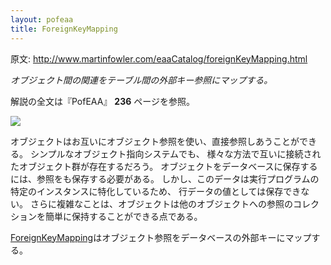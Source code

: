 ```yaml
---
layout: pofeaa
title: ForeignKeyMapping
---
```


原文: http://www.martinfowler.com/eaaCatalog/foreignKeyMapping.html

*オブジェクト間の関連をテーブル間の外部キー参照にマップする。*

解説の全文は『PofEAA』 **236** ページを参照。

![](http://www.martinfowler.com/eaaCatalog/foreignKeyMappingSketch.gif)

オブジェクトはお互いにオブジェクト参照を使い、直接参照しあうことができる。 シンプルなオブジェクト指向システムでも、 様々な方法で互いに接続されたオブジェクト群が存在するだろう。 オブジェクトをデータベースに保存するには、参照をも保存する必要がある。 しかし、このデータは実行プログラムの特定のインスタンスに特化しているため、 行データの値としては保存できない。 さらに複雑なことは、オブジェクトは他のオブジェクトへの参照のコレクションを簡単に保持することができる点である。

[ForeignKeyMapping](ForeignKeyMapping)はオブジェクト参照をデータベースの外部キーにマップする。

